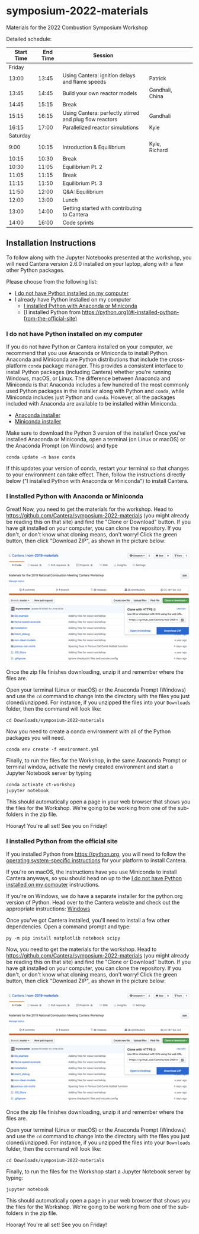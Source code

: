 # symposium-2022-materials
Materials for the 2022 Combustion Symposium Workshop

Detailed schedule:

| Start Time | End Time | Session                                                 |                 |   |   |
|------------|----------|---------------------------------------------------------|-----------------|---|---|
| Friday     |          |                                                         |                 |   |   |
| 13:00      | 13:45    | Using Cantera: ignition delays and flame speeds         | Patrick         |   |   |
| 13:45      | 14:45    | Build your own reactor models                           | Gandhali, China |   |   |
| 14:45      | 15:15    | Break                                                   |                 |   |   |
| 15:15      | 16:15    | Using Cantera: perfectly stirred and plug flow reactors | Gandhali        |   |   |
| 16:15      | 17:00    | Parallelized reactor simulations                        | Kyle            |   |   |
| Saturday   |          |                                                         |                 |   |   |
| 9:00       | 10:15    | Introduction & Equilibrium                              | Kyle, Richard   |   |   |
| 10:15      | 10:30    | Break                                                   |                 |   |   |
| 10:30      | 11:05    | Equilibrium Pt. 2                                       |                 |   |   |
| 11:05      | 11:15    | Break                                                   |                 |   |   |
| 11:15      | 11:50    | Equilibrium Pt. 3                                       |                 |   |   |
| 11:50      | 12:00    | Q&A: Equilibrium                                        |                 |   |   |
| 12:00      | 13:00    | Lunch                                                   |                 |   |   |
| 13:00      | 14:00    | Getting started with contributing to Cantera            |                 |   |   |
| 14:00      | 16:00    | Code sprints                                            |                 |   |   |

## Installation Instructions

To follow along with the Jupyter Notebooks presented at the workshop, you will need Cantera version 2.6.0 installed on your laptop, along with a few other Python packages.

Please choose from the following list:

* [I do not have Python installed on my computer](#i-do-not-have-python-installed-on-my-computer)
* I already have Python installed on my computer
  * [I installed Python with Anaconda or Miniconda](#i-installed-python-with-anaconda-or-miniconda)
  * [I installed Python from https://python.org](#i-installed-python-from-the-official-site)

### I do not have Python installed on my computer

If you do not have Python or Cantera installed on your computer, we recommend that you use Anaconda or Miniconda to install Python. Anaconda and Miniconda are Python distributions that include the cross-platform `conda` package manager. This provides a consistent interface to install Python packages (including Cantera) whether you're running Windows, macOS, or Linux. The difference between Anaconda and Miniconda is that Anaconda includes a few hundred of the most commonly used Python packages in the installer along with Python and `conda`, while Miniconda includes just Python and `conda`. However, all the packages included with Anaconda are available to be installed within Miniconda.

* [Anaconda installer](https://www.anaconda.com/distribution/)
* [Miniconda installer](https://docs.conda.io/en/latest/miniconda.html)

Make sure to download the Python 3 version of the installer! Once you've installed Anaconda or Miniconda, open a terminal (on Linux or macOS) or the Anaconda Prompt (on Windows) and type

```console
conda update -n base conda
```

If this updates your version of conda, restart your terminal so that changes to your environment can take effect.
Then, follow the instructions directly below ("I installed Python with Anaconda or Miniconda") to install Cantera.

### I installed Python with Anaconda or Miniconda

Great! Now, you need to get the materials for the workshop. Head to <https://github.com/Cantera/symposium-2022-materials> (you might already be reading this on that site) and find the "Clone or Download" button. If you have git installed on your computer, you can clone the repository. If you don't, or don't know what cloning means, don't worry! Click the green button, then click "Download ZIP", as shown in the picture below:

![Download a Zip of the repository](./images/download-repo-zip.png)

Once the zip file finishes downloading, unzip it and remember where the files are.

Open your terminal (Linux or macOS) or the Anaconda Prompt (Windows) and use the `cd` command to change into the directory with the files you just cloned/unzipped. For instance, if you unzipped the files into your `Downloads` folder, then the command will look like:

```console
cd Downloads/symposium-2022-materials
```

Now you need to create a conda environment with all of the Python packages you will need.

```console
conda env create -f environment.yml
```

Finally, to run the files for the Workshop, in the same Anaconda Prompt or terminal window, activate the newly created environment and start a Jupyter Notebook server by typing

```console
conda activate ct-workshop
jupyter notebook
```

This should automatically open a page in your web browser that shows you the files for the Workshop. We're going to be working from one of the sub-folders in the zip file.

Hooray! You're all set! See you on Friday!

### I installed Python from the official site

If you installed Python from <https://python.org>, you will need to follow the [operating system-specific instructions](https://cantera.org/install) for your platform to install Cantera.

If you're on macOS, the instructions have you use Miniconda to install Cantera anyways, so you should head on up to the [I do not have Python installed on my computer](#i-do-not-have-python-installed-on-my-computer) instructions.

If you're on Windows, we do have a separate installer for the python.org version of Python. Head over to the Cantera website and check out the appropriate instructions: [Windows](https://cantera.org/install/windows-install.html)

Once you've got Cantera installed, you'll need to install a few other dependencies. Open a command prompt and type:

```console
py -m pip install matplotlib notebook scipy
```

Now, you need to get the materials for the workshop. Head to <https://github.com/Cantera/symposium-2022-materials> (you might already be reading this on that site) and find the "Clone or Download" button. If you have git installed on your computer, you can clone the repository. If you don't, or don't know what cloning means, don't worry! Click the green button, then click "Download ZIP", as shown in the picture below:

![Download a Zip of the repository](./images/download-repo-zip.png)

Once the zip file finishes downloading, unzip it and remember where the files are.

Open your terminal (Linux or macOS) or the Anaconda Prompt (Windows) and use the `cd` command to change into the directory with the files you just cloned/unzipped. For instance, if you unzipped the files into your `Downloads` folder, then the command will look like:

```console
cd Downloads/symposium-2022-materials
```

Finally, to run the files for the Workshop start a Jupyter Notebook server by typing:

```console
jupyter notebook
```

This should automatically open a page in your web browser that shows you the files for the Workshop. We're going to be working from one of the sub-folders in the zip file.

Hooray! You're all set! See you on Friday!
